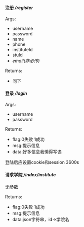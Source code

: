 #### 注册 */register*
Args:
- username
- password
- name
- phone
- instituteId
- stuId
- *email(非必传)*

Returns:
- 同下

#### 登录 */login*
Args:
- username
- password

Returns:
- flag:0失败 1成功
- msg:提示信息
- data:好多信息我懒得写诶

登陆后应设置cookie和session 3600s

#### 请求学院 */index/institute*
无参数

Returns:
- flag:0失败 1成功
- msg:提示信息
- data:json字符串，id->学院名